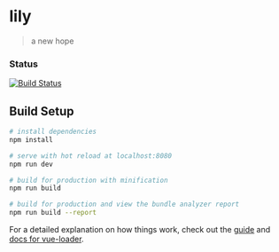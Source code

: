 # lily

> a new hope

### Status
[![Build Status](https://travis-ci.org/Haldir65/Web.svg?branch=lily)](https://github.com/Haldir65/Web)

## Build Setup

``` bash
# install dependencies
npm install

# serve with hot reload at localhost:8080
npm run dev

# build for production with minification
npm run build

# build for production and view the bundle analyzer report
npm run build --report
```

For a detailed explanation on how things work, check out the [guide](http://vuejs-templates.github.io/webpack/) and [docs for vue-loader](http://vuejs.github.io/vue-loader).
